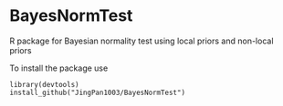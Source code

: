 # BayesNormTest
R package for Bayesian normality test using local priors and non-local priors

To install the package use

```
library(devtools)
install_github("JingPan1003/BayesNormTest")
```
